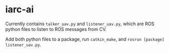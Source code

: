 # iarc-ai

Currently contains `talker_uav.py` and `listener_uav.py`, which are ROS python files to listen to ROS messages from CV. 

Add both python files to a package, run `catkin_make`, and `rosrun [package] listener_uav.py`. 
